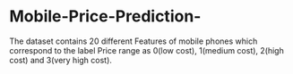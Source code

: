 # Mobile-Price-Prediction-
 The dataset contains 20 different Features of mobile phones which correspond to the label Price range as 0(low cost), 1(medium cost), 2(high cost) and 3(very high cost). 
